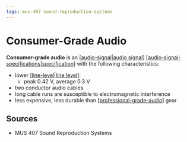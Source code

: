 ```yaml
---
tags: mus-407 sound-reproduction-systems
---
```


# Consumer-Grade Audio

**Consumer-grade audio** is an [[audio-signal|audio signal]] [[audio-signal-specifications|specification]] with the following characteristics:

- lower [[line-level|line level]]:
  - peak 0.42 V, average 0.3 V
- two conductor audio cables
- long cable runs are susceptible to electromagnetic interference
- less expensive, less durable than [[professional-grade-audio]] gear

## Sources

- MUS 407 Sound Reproduction Systems

[//begin]: # "Autogenerated link references for markdown compatibility"
[audio-signal|audio signal]: audio-signal "Audio Signal"
[audio-signal-specifications|specification]: audio-signal-specifications "Audio Signal Specifications"
[line-level|line level]: line-level "Line level"
[professional-grade-audio]: professional-grade-audio "Professional-Grade Audio"
[//end]: # "Autogenerated link references"